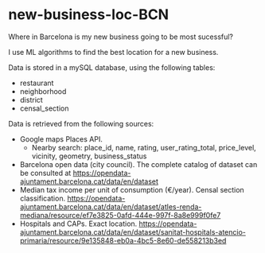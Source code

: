 # new-business-loc-BCN

Where in Barcelona is my new business going to be most sucessful? 

I use  ML algorithms to find the best location for a new business.

Data is stored in a mySQL database, using the following tables:
- restaurant
- neighborhood
- district
- censal_section

Data is retrieved from the following sources:
- Google maps Places API.
  * Nearby search: place_id, name, rating, user_rating_total, price_level, vicinity, geometry, business_status
- Barcelona open data (city council). The complete catalog of dataset can be consulted at https://opendata-ajuntament.barcelona.cat/data/en/dataset
 - Median tax income per unit of consumption (€/year). Censal section classification. https://opendata-ajuntament.barcelona.cat/data/en/dataset/atles-renda-mediana/resource/ef7e3825-0afd-444e-997f-8a8e999f0fe7
 - Hospitals and CAPs. Exact location. https://opendata-ajuntament.barcelona.cat/data/en/dataset/sanitat-hospitals-atencio-primaria/resource/9e135848-eb0a-4bc5-8e60-de558213b3ed



